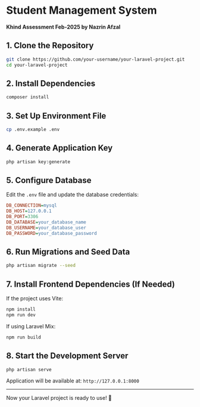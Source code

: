 # Student Management System

**Khind Assessment Feb-2025 by Nazrin Afzal**

## 1. Clone the Repository
```bash
git clone https://github.com/your-username/your-laravel-project.git
cd your-laravel-project
```

## 2. Install Dependencies
```bash
composer install
```

## 3. Set Up Environment File
```bash
cp .env.example .env
```

## 4. Generate Application Key
```bash
php artisan key:generate
```

## 5. Configure Database
Edit the `.env` file and update the database credentials:
```ini
DB_CONNECTION=mysql
DB_HOST=127.0.0.1
DB_PORT=3306
DB_DATABASE=your_database_name
DB_USERNAME=your_database_user
DB_PASSWORD=your_database_password
```

## 6. Run Migrations and Seed Data
```bash
php artisan migrate --seed
```

## 7. Install Frontend Dependencies (If Needed)
If the project uses Vite:
```bash
npm install
npm run dev
```
If using Laravel Mix:
```bash
npm run build
```

## 8. Start the Development Server
```bash
php artisan serve
```
Application will be available at: `http://127.0.0.1:8000`

---
Now your Laravel project is ready to use! 🚀
